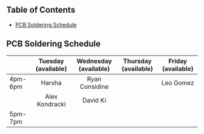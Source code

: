 ## Table of Contents
- [PCB Soldering Schedule](#pcb-soldering-schedule)


## PCB Soldering Schedule

|         | Tuesday (available) | Wednesday (available) | Thursday (available) | Friday (available) |
|---------|:-------------------:|:---------------------:|:--------------------:|:------------------:|
| 4pm-6pm | Harsha              | Ryan Considine        |                      | Leo Gomez          |
|         | Alex Kondracki      | David Ki              |                      |                    |
| 5pm-7pm |                     |                       |                      |                    |
